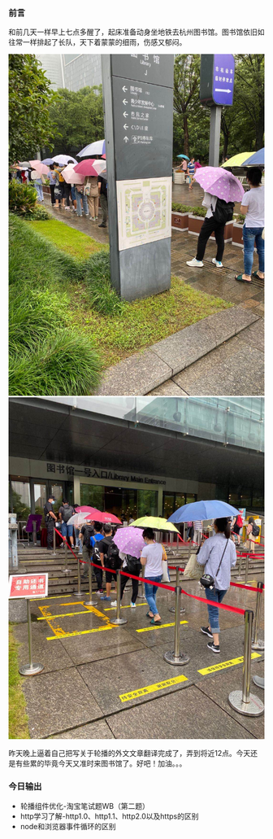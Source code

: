 ### 前言  
和前几天一样早上七点多醒了，起床准备动身坐地铁去杭州图书馆。图书馆依旧如往常一样排起了长队，天下着蒙蒙的细雨，伤感又郁闷。

<img src='./images/7-16.jpg'/>

<img src='./images/7-16(1).jpg'/>

昨天晚上逼着自己把写关于轮播的外文文章翻译完成了，弄到将近12点。今天还是有些累的毕竟今天又准时来图书馆了。好吧！加油。。。

### 今日输出  
- 轮播组件优化-淘宝笔试题WB（第二题）  
- http学习了解-http1.0、http1.1、http2.0以及https的区别    
- node和浏览器事件循环的区别  
